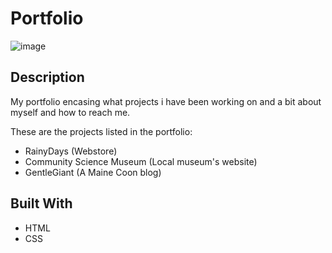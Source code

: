 # Portfolio

![image](https://imagizer.imageshack.com/img924/9410/rOP7ky.png)



## Description

My portfolio encasing what projects i have been working on and a bit about myself and how to reach me.

These are the projects listed in the portfolio:

- RainyDays (Webstore)
- Community Science Museum (Local museum's website)
- GentleGiant (A Maine Coon blog)

## Built With

- HTML
- CSS
